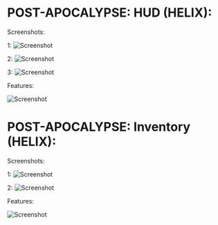 # POST-APOCALYPSE: HUD (HELIX): 
  Screenshots:
  
  1:
![Screenshot](https://i.imgur.com/CWSQLrL.png)

  2:
![Screenshot](https://i.imgur.com/8qYZpLE.png)

  3:
![Screenshot](https://i.imgur.com/q8JRgHs.png)

  Features:
  
![Screenshot](https://i.imgur.com/0caIGns.png)

# POST-APOCALYPSE: Inventory (HELIX): 
  Screenshots:
  
  1:
![Screenshot](https://i.imgur.com/czewuQU.png)

  2:
![Screenshot](https://i.imgur.com/Cix6Yg1.png)

  Features:
  
![Screenshot](https://i.imgur.com/RtpbVsH.png)
